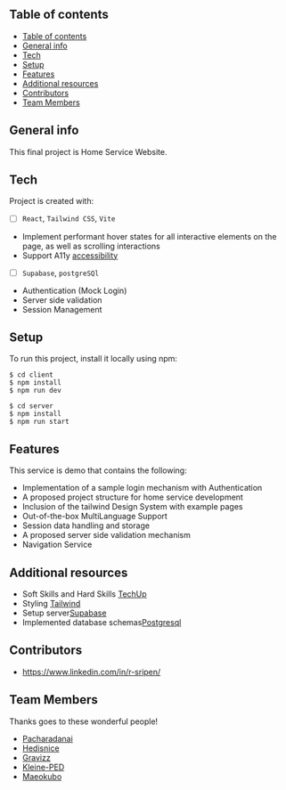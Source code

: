 ## Table of contents

- [Table of contents](#table-of-contents)
- [General info](#general-info)
- [Tech](#tech)
- [Setup](#setup)
- [Features](#features)
- [Additional resources](#additional-resources)
- [Contributors](#contributors)
- [Team Members](#team-members)

## General info

This final project is Home Service Website.

## Tech

Project is created with:

- [ ] `React`, `Tailwind CSS`, `Vite`

* Implement performant hover states for all interactive
  elements on the page, as well as scrolling interactions
* Support A11y
  [accessibility](https://developer.mozilla.org/en-US/docs/Learn/Tools_and_testing/Client-side_JavaScript_frameworksReact_accessibility)

- [ ] `Supabase`, `postgreSQl`

* Authentication (Mock Login)
* Server side validation
* Session Management

## Setup

To run this project, install it locally using npm:

```
$ cd client
$ npm install
$ npm run dev
```

```
$ cd server
$ npm install
$ npm run start
```

## Features

This service is demo that contains the following:

- Implementation of a sample login mechanism with Authentication
- A proposed project structure for home service development
- Inclusion of the tailwind Design System with example pages
- Out-of-the-box MultiLanguage Support
- Session data handling and storage
- A proposed server side validation mechanism
- Navigation Service

## Additional resources

- Soft Skills and Hard Skills
  [TechUp](https://www.techupth.com)
- Styling [Tailwind](https://v2.tailwindcss.com/docs)
- Setup server[Supabase](https://supabase.com/docs)
- Implemented database
  schemas[Postgresql](https://www.postgresql.org/docs/)

## Contributors

- https://www.linkedin.com/in/r-sripen/

## Team Members

Thanks goes to these wonderful people!

- [Pacharadanai](https://github.com/P-Pacharadanai)
- [Hedisnice](https://github.com/hedisnice)
- [Gravizz](https://github.com/Gravizz)
- [Kleine-PED](https://github.com/Kleine-PED)
- [Maeokubo](https://github.com/Maeokubo)
